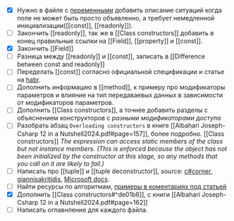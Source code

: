 - [x] Нужно в файле с [переменными](obsidian://open?vault=Just%20vault&file=Programming%2FCsharp%2FVariable) добавить описание ситуаций когда поле не может быть просто объявленно, а требует немедленной инициализации([[const]], [[readonly]]).
- [ ] Закончить [[readonly]], так же в [[Class constructors]] добавить в конец правильные ссылки на [[Field]], [[property]] и [[const]].
- [x] Закончить [[Field]]
- [ ] Разница между [[readonly]] и [[const]], записать в [[Difference between const and readonly]]
- [ ] Переделать [[const]] согласно официальной спецификации и статье на [habr](https://habr.com/ru/articles/541786/).
- [ ] Дополнить информацию в [[method]], к примеру про модификаторы параметров и влияние на тип передаваевых данных в зависимости от модификаторов параметров.
- [ ] Дополнить [[Class constructors]], а точнее добавить разделы с объяснением конструкторов с _разными модификаторами доступа_
- [ ] Разобрать абзац `Overloading constructors` в книге [[Albahari Joseph-Csharp 12 in a Nutshell2024.pdf#page=157]], более подробно. [[Class constructors]]
      _*The expression can access static members of the class but not instance members. (This is enforced because the object has not been initialized by the constructor at this stage, so any methods that you call on it are likely to fail.)*_
- [ ] Написать про [[tuple]] и [[tuple deconstructor]], source: [c#corner](https://www.c-sharpcorner.com/article/deconstruction-in-c-sharp-7-0/), [giannisakritidis](https://giannisakritidis.com/blog/Deconstructing-method/#:~:text=In%20C%23%20a%20deconstructor%20or,one%20or%20more%20out%20parameters.), [Microsoft docs](https://learn.microsoft.com/en-us/dotnet/csharp/fundamentals/functional/deconstruct).
- [ ] Найти ресурсы по алгоритмам, [примеры в коментариях под статьей](https://habr.com/ru/articles/664360/)
- [x] Дополнить [[Class constructors#^de01b6]], с книги [[Albahari Joseph-Csharp 12 in a Nutshell2024.pdf#page=162]]
- [ ] Написать оглавнление для каждого файла.